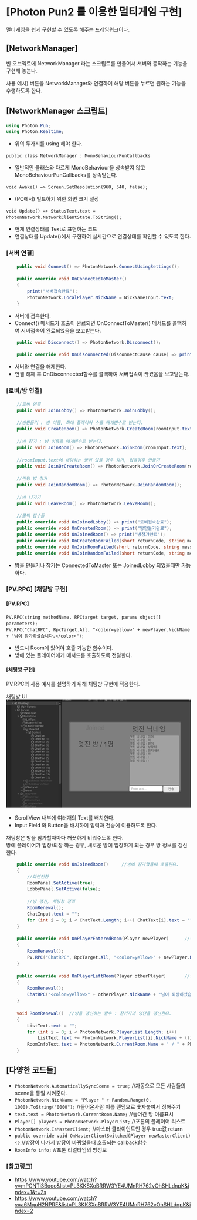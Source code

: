 # [Photon Pun2 를 이용한 멀티게임 구현]

멀티게임을 쉽게 구현할 수 있도록 해주는 프레임워크이다.

## [NetworkManager]

빈 오브젝트에 NetworkManager 라는 스크립트를 만들어서 서버와 동작하는 기능을 구현해 놓는다.

사용 예시) 버튼을 NetworkManager와 연결하여 해당 버튼을 누르면 원하는 기능을 수행하도록 한다.

## [NetworkManager 스크립트]

```C#
using Photon.Pun;
using Photon.Realtime;
```
* 위의 두가지를 using 해야 한다.  

`public class NetworkManager : MonoBehaviourPunCallbacks`

* 일반적인 클래스와 다르게 MonoBehaviour을 상속받지 않고 MonoBehaviourPunCallbacks를 상속받는다.  


`void Awake() => Screen.SetResolution(960, 540, false);`
* (PC에서) 빌드하기 위한 화면 크기 설정


`void Update() => StatusText.text = PhotonNetwork.NetworkClientState.ToString();`
* 현재 연결상태를 Text로 표현하는 코드
* 연결상태를 Update()에서 구현하여 실시간으로 연결상태를 확인할 수 있도록 한다.

### [서버 연결]

```C#
    public void Connect() => PhotonNetwork.ConnectUsingSettings();

    public override void OnConnectedToMaster()
    {
        print("서버접속완료");
        PhotonNetwork.LocalPlayer.NickName = NickNameInput.text;
    }
```
* 서버에 접속한다.
* Connect() 메서드가 호출이 완료되면 OnConnectToMaster() 메서드를 콜백하여 서버접속이 완료되었음을 보고받는다.

```C#
    public void Disconnect() => PhotonNetwork.Disconnect();

    public override void OnDisconnected(DisconnectCause cause) => print("연결끊김");
```
* 서버와 연결을 해제한다.
* 연결 해제 후 OnDisconnected함수를 콜백하여 서버접속이 끊겼음을 보고받는다.

### [로비/방 연결]

```C#
    //로비 연결
    public void JoinLobby() => PhotonNetwork.JoinLobby();

    //방만들기 : 방 이름, 최대 플레이어 수를 매개변수로 받는다.
    public void CreateRoom() => PhotonNetwork.CreateRoom(roomInput.text, new RoomOptions { MaxPlayers = 2 });

    //방 참가 : 방 이름을 매개변수로 받는다.
    public void JoinRoom() => PhotonNetwork.JoinRoom(roomInput.text);
    
    //roomInput.text에 해당하는 방이 있을 경우 참가, 없을경우 만들기
    public void JoinOrCreateRoom() => PhotonNetwork.JoinOrCreateRoom(roomInput.text, new RoomOptions { MaxPlayers = 2 }, null);
    
    //랜덤 방 참가
    public void JoinRandomRoom() => PhotonNetwork.JoinRandomRoom();

    //방 나가기
    public void LeaveRoom() => PhotonNetwork.LeaveRoom();

    //콜백 함수들
    public override void OnJoinedLobby() => print("로비접속완료");
    public override void OnCreatedRoom() => print("방만들기완료");
    public override void OnJoinedRoom() => print("방참가완료");
    public override void OnCreateRoomFailed(short returnCode, string message) => print("방만들기실패");
    public override void OnJoinRoomFailed(short returnCode, string message) => print("방참가실패");
    public override void OnJoinRandomFailed(short returnCode, string message) => print("방랜덤참가실패");
```
* 방을 만들기나 참가는 ConnectedToMaster 또는 JoinedLobby 되었을때만 가능하다.



### [PV.RPC] [채팅방 구현]

#### [PV.RPC]
`PV.RPC(string methodName, RPCtarget target, params object[] parameters);`  
`PV.RPC("ChatRPC", RpcTarget.All, "<color=yellow>" + newPlayer.NickName + "님이 참가하셨습니다.</color>");`
* 반드시 Room에 있어야 호출 가능한 함수이다.
* 방에 있는 플레이어에게 메서드를 호출하도록 전달한다.

#### [채팅방 구현]
PV.RPC의 사용 예시를 설명하기 위해 채팅방 구현에 적용한다.

채팅방 UI  
![Image](../SampleApp/App_Photon_1/Picture/ChattingRoomUI.png)  
* ScrollView 내부에 여러개의 Text를 배치한다.
* Input Field 와 Button을 배치하여 입력과 전송에 이용하도록 한다.

채팅창은 방을 참가할때마다 깨끗하게 비워주도록 한다.  
방에 플레이어가 입장/퇴장 하는 경우, 새로운 방에 입장하게 되는 경우 방 정보를 갱신한다.

```C#
    public override void OnJoinedRoom()     //방에 참가했을때 호출된다.
    {
        //화면전환
        RoomPanel.SetActive(true);
        LobbyPanel.SetActive(false);

        //방 갱신, 채팅창 정리
        RoomRenewal();
        ChatInput.text = "";
        for (int i = 0; i < ChatText.Length; i++) ChatText[i].text = "";
    }

    public override void OnPlayerEnteredRoom(Player newPlayer)      //방에 플레이어가 입장했을때 호출된다.
    {
        RoomRenewal();
        PV.RPC("ChatRPC", RpcTarget.All, "<color=yellow>" + newPlayer.NickName + "님이 참가</color>");
    }

    public override void OnPlayerLeftRoom(Player otherPlayer)       //방에 플레이어가 퇴장했을때 호출된다.
    {
        RoomRenewal();
        ChatRPC("<color=yellow>" + otherPlayer.NickName + "님이 퇴장하셨습니다</color>");
    }

    void RoomRenewal()  //방을 갱신하는 함수 : 참가자의 명단을 갱신한다.
    {
        ListText.text = "";
        for (int i = 0; i < PhotonNetwork.PlayerList.Length; i++)
            ListText.text += PhotonNetwork.PlayerList[i].NickName + ((i + 1 == PhotonNetwork.PlayerList.Length) ? "" : ", ");
        RoomInfoText.text = PhotonNetwork.CurrentRoom.Name + " / " + PhotonNetwork.CurrentRoom.PlayerCount + "명 / " + PhotonNetwork.CurrentRoom.MaxPlayers + "최대";
    }
 ```

## [다양한 코드들]

- `PhotonNetwork.AutomaticallySyncScene = true;` //자동으로 모든 사람들의 scene을 통일 시켜준다. 
- `PhotonNetwork.NickName = "Player " + Random.Range(0, 1000).ToString("0000");` //들어온사람 이름 랜덤으로 숫자붙여서 정해주기
- `text.text = PhotonNetwork.CurrentRoom.Name;` //들어간 방 이름표시
- `Player[] players = PhotonNetwork.PlayerList;` //포톤의 플레이어 리스트 
- `PhotonNetwork.IsMasterClient;` //마스터 클라이언트인 경우 true값 return
- `public override void OnMasterClientSwitched(Player newMasterClient) {}` //방장이 나가서 방장이 바뀌었을때 호출되는 callback함수
- `RoomInfo info;` //포톤 리얼타임의 방정보
### [참고링크]
* https://www.youtube.com/watch?v=mPCNTi3Booo&list=PL3KKSXoBRRW3YE4UMnRH762vOhSHLdnpK&index=1&t=2s
* https://www.youtube.com/watch?v=a6MquH2NPRE&list=PL3KKSXoBRRW3YE4UMnRH762vOhSHLdnpK&index=2